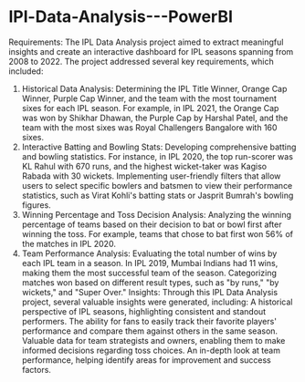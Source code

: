 # IPl-Data-Analysis---PowerBI
Requirements:
The IPL Data Analysis project aimed to extract meaningful insights and create an interactive dashboard for IPL seasons spanning from 2008 to 2022. The project addressed several key requirements, which included:
1. Historical Data Analysis:
Determining the IPL Title Winner, Orange Cap Winner, Purple Cap Winner, and the team with the most tournament sixes for each IPL season. For example, in IPL 2021, the Orange Cap was won by Shikhar Dhawan, the Purple Cap by Harshal Patel, and the team with the most sixes was Royal Challengers Bangalore with 160 sixes.
2. Interactive Batting and Bowling Stats:
Developing comprehensive batting and bowling statistics. For instance, in IPL 2020, the top run-scorer was KL Rahul with 670 runs, and the highest wicket-taker was Kagiso Rabada with 30 wickets.
Implementing user-friendly filters that allow users to select specific bowlers and batsmen to view their performance statistics, such as Virat Kohli's batting stats or Jasprit Bumrah's bowling figures.
3. Winning Percentage and Toss Decision Analysis:
Analyzing the winning percentage of teams based on their decision to bat or bowl first after winning the toss. For example, teams that chose to bat first won 56% of the matches in IPL 2020.
4. Team Performance Analysis:
Evaluating the total number of wins by each IPL team in a season. In IPL 2019, Mumbai Indians had 11 wins, making them the most successful team of the season.
Categorizing matches won based on different result types, such as "by runs," "by wickets," and "Super Over."
Insights:
Through this IPL Data Analysis project, several valuable insights were generated, including:
A historical perspective of IPL seasons, highlighting consistent and standout performers.
The ability for fans to easily track their favorite players' performance and compare them against others in the same season.
Valuable data for team strategists and owners, enabling them to make informed decisions regarding toss choices.
An in-depth look at team performance, helping identify areas for improvement and success factors.
